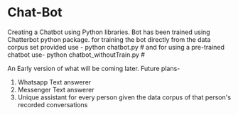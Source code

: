 # Chat-Bot
Creating a Chatbot using Python libraries.
Bot has been trained using Chatterbot python package.
for training the bot directly from the data corpus set provided use -
 python chatbot.py #
and for using a pre-trained chatbot use-
 python chatbot_withoutTrain.py #

An Early version of what will be coming later.
Future plans- 
 1) Whatsapp Text answerer
 2) Messenger Text answerer
 3) Unique assistant for every person given the data corpus of that person's recorded conversations
